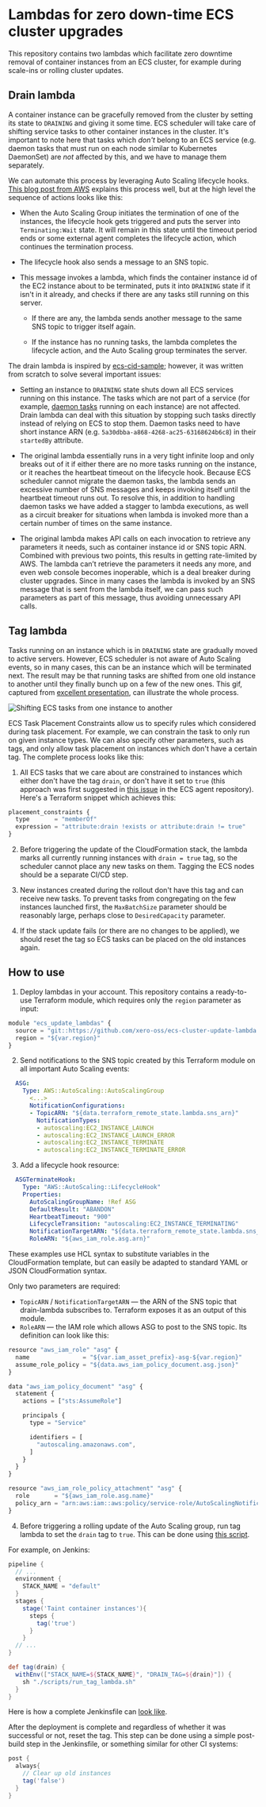 # Lambdas for zero down-time ECS cluster upgrades

This repository contains two lambdas which facilitate zero downtime removal of container instances from an ECS cluster, for example during scale-ins or rolling cluster updates.

## Drain lambda

A container instance can be gracefully removed from the cluster by setting its state to `DRAINING` and giving it some time. ECS scheduler will take care of shifting service tasks to other container instances in the cluster. It's important to note here that tasks which _don't_ belong to an ECS service (e.g. daemon tasks that must run on each node similar to Kubernetes DaemonSet) are _not_ affected by this, and we have to manage them separately.

We can automate this process by leveraging Auto Scaling lifecycle hooks. [This blog post from AWS](https://aws.amazon.com/blogs/compute/how-to-automate-container-instance-draining-in-amazon-ecs/) explains this process well, but at the high level the sequence of actions looks like this:

* When the Auto Scaling Group initiates the termination of one of the instances, the lifecycle hook gets triggered and puts the server into `Terminating:Wait` state. It will remain in this state until the timeout period ends or some external agent completes the lifecycle action, which continues the termination process.

* The lifecycle hook also sends a message to an SNS topic.

* This message invokes a lambda, which finds the container instance id of the EC2 instance about to be terminated, puts it into `DRAINING` state if it isn't in it already, and checks if there are any tasks still running on this server.

  * If there are any, the lambda sends another message to the same SNS topic to trigger itself again.

  * If the instance has no running tasks, the lambda completes the lifecycle action, and the Auto Scaling group terminates the server.

The drain lambda is inspired by [ecs-cid-sample](https://github.com/aws-samples/ecs-cid-sample); however, it was written from scratch to solve several important issues:

* Setting an instance to `DRAINING` state shuts down all ECS services running on this instance. The tasks which are not part of a service (for example, [daemon tasks](https://aws.amazon.com/blogs/compute/running-an-amazon-ecs-task-on-every-instance/) running on each instance) are not affected. Drain lambda can deal with this situation by stopping such tasks directly instead of relying on ECS to stop them. Daemon tasks need to have short instance ARN (e.g. `5a30dbba-a868-4268-ac25-63168624b6c8`) in their `startedBy` attribute.

* The original lambda essentially runs in a very tight infinite loop and only breaks out of it if either there are no more tasks running on the instance, or it reaches the heartbeat timeout on the lifecycle hook. Because ECS scheduler cannot migrate the daemon tasks, the lambda sends an excessive number of SNS messages and keeps invoking itself until the heartbeat timeout runs out. To resolve this, in addition to handling daemon tasks we have added a stagger to lambda executions, as well as a circuit breaker for situations when lambda is invoked more than a certain number of times on the same instance.

* The original lambda makes API calls on each invocation to retrieve any parameters it needs, such as container instance id or SNS topic ARN. Combined with previous two points, this results in getting rate-limited by AWS. The lambda can’t retrieve the parameters it needs any more, and even web console becomes inoperable, which is a deal breaker during cluster upgrades. Since in many cases the lambda is invoked by an SNS message that is sent from the lambda itself, we can pass such parameters as part of this message, thus avoiding unnecessary API calls.

## Tag lambda

Tasks running on an instance which is in `DRAINING` state are gradually moved to active servers. However, ECS scheduler is not aware of Auto Scaling events, so in many cases, this can be an instance which will be terminated next. The result may be that running tasks are shifted from one old instance to another until they finally bunch up on a few of the new ones.
This gif, captured from [excellent presentation](https://www.slideshare.net/mcallana/con314-automating-zerodowntimeproductionclusterupgradesforamazonecs), can illustrate the whole process.

![Shifting ECS tasks from one instance to another](./img/shift.gif)

ECS Task Placement Constraints allow us to specify rules which considered during task placement. For example, we can constrain the task to only run on given instance types. We can also specify other parameters, such as tags, and only allow task placement on instances which don't have a certain tag. The complete process looks like this:

1. All ECS tasks that we care about are constrained to instances which either don't have the tag `drain`, or don't have it set to `true` (this approach was first suggested in [this issue](https://github.com/aws/amazon-ecs-agent/issues/672https://github.com/aws/amazon-ecs-agent/issues/672#issuecomment-345930571) in the ECS agent repository). Here's a Terraform snippet which achieves this:

``` javascript
placement_constraints {
  type       = "memberOf"
  expression = "attribute:drain !exists or attribute:drain != true"
}
```

2. Before triggering the update of the CloudFormation stack, the lambda marks all currently running instances with `drain = true` tag, so the scheduler cannot place any new tasks on them. Tagging the ECS nodes should be a separate CI/CD step.

3. New instances created during the rollout don't have this tag and can receive new tasks. To prevent tasks from congregating on the few instances launched first, the `MaxBatchSize` parameter should be reasonably large, perhaps close to `DesiredCapacity` parameter.

4. If the stack update fails (or there are no changes to be applied), we should reset the tag so ECS tasks can be placed on the old instances again.


## How to use

1. Deploy lambdas in your account. This repository contains a ready-to-use Terraform module, which requires only the `region` parameter as input:
``` javascript
module "ecs_update_lambdas" {
  source = "git::https://github.com/xero-oss/ecs-cluster-update-lambda.git//src"
  region = "${var.region}"
}
```

2. Send notifications to the SNS topic created by this Terraform module on all important Auto Scaling events:

``` yaml
  ASG:
    Type: AWS::AutoScaling::AutoScalingGroup
      <...>
      NotificationConfigurations:
      - TopicARN: "${data.terraform_remote_state.lambda.sns_arn}"
        NotificationTypes:
        - autoscaling:EC2_INSTANCE_LAUNCH
        - autoscaling:EC2_INSTANCE_LAUNCH_ERROR
        - autoscaling:EC2_INSTANCE_TERMINATE
        - autoscaling:EC2_INSTANCE_TERMINATE_ERROR
```

3. Add a lifecycle hook resource:

``` yaml
  ASGTerminateHook:
    Type: "AWS::AutoScaling::LifecycleHook"
    Properties:
      AutoScalingGroupName: !Ref ASG
      DefaultResult: "ABANDON"
      HeartbeatTimeout: "900"
      LifecycleTransition: "autoscaling:EC2_INSTANCE_TERMINATING"
      NotificationTargetARN: "${data.terraform_remote_state.lambda.sns_arn}"
      RoleARN: "${aws_iam_role.asg.arn}"
```

These examples use HCL syntax to substitute variables in the CloudFormation template, but can easily be adapted to standard YAML or JSON CloudFormation syntax.

Only two parameters are required:

* `TopicARN` / `NotificationTargetARN` — the ARN of the SNS topic that drain-lambda subscribes to. Terraform exposes it as an output of this module.
* `RoleARN` — the IAM role which allows ASG to post to the SNS topic. Its definition can look like this:

``` javascript
resource "aws_iam_role" "asg" {
  name               = "${var.iam_asset_prefix}-asg-${var.region}"
  assume_role_policy = "${data.aws_iam_policy_document.asg.json}"
}

data "aws_iam_policy_document" "asg" {
  statement {
    actions = ["sts:AssumeRole"]

    principals {
      type = "Service"

      identifiers = [
        "autoscaling.amazonaws.com",
      ]
    }
  }
}

resource "aws_iam_role_policy_attachment" "asg" {
  role       = "${aws_iam_role.asg.name}"
  policy_arn = "arn:aws:iam::aws:policy/service-role/AutoScalingNotificationAccessRole"
}
```

4. Before triggering a rolling update of the Auto Scaling group, run tag lambda to set the `drain` tag to `true`. This can be done using [this script](./scripts/run_tag_lambda.sh).

For example, on Jenkins:
``` groovy
pipeline {
  // ...
  environment {
    STACK_NAME = "default"
  }
  stages {
    stage('Taint container instances'){
      steps {
        tag('true')
      }
    }
  // ...
}

def tag(drain) {
  withEnv(["STACK_NAME=${STACK_NAME}", "DRAIN_TAG=${drain}"]) {
    sh "./scripts/run_tag_lambda.sh"
  }
}
```

Here is how a complete Jenkinsfile can [look like](./Jenkinsfile).

After the deployment is complete and regardless of whether it was successful or not, reset the tag.  This step can be done using a simple post-build step in the Jenkinsfile, or something similar for other CI systems:

``` groovy
post {
  always{
    // Clear up old instances
    tag('false')
  }
}
```
